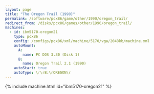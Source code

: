 ```yaml
---
layout: page
title: "The Oregon Trail (1990)"
permalink: /software/pcx86/game/other/1990/oregon_trail/
redirect_from: /disks/pcx86/games/other/1990/oregon_trail/
machines:
  - id: ibm5170-oregon21
    type: pcx86
    config: /configs/pcx86/xml/machine/5170/vga/2048kb/machine.xml
    autoMount:
      A:
        name: PC DOS 3.30 (Disk 1)
      B:
        name: Oregon Trail 2.1 (1990)
    autoStart: true
    autoType: \r\rB:\rOREGON\r
---
```


{% include machine.html id="ibm5170-oregon21" %}
